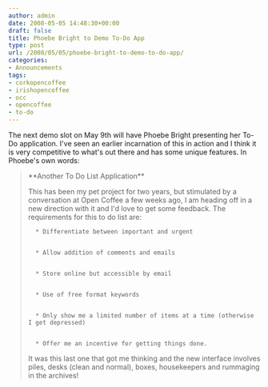 ```yaml
---
author: admin
date: 2008-05-05 14:48:30+00:00
draft: false
title: Phoebe Bright to Demo To-Do App
type: post
url: /2008/05/05/phoebe-bright-to-demo-to-do-app/
categories:
- Announcements
tags:
- corkopencoffee
- irishopencoffee
- occ
- opencoffee
- to-do
---
```


The next demo slot on May 9th will have Phoebe Bright presenting her To-Do application. I've seen an earlier incarnation of this in action and I think it is very competitive to what's out there and has some unique features. In Phoebe's own words:


<blockquote>**Another To Do List Application**

This has been my pet project for two years, but stimulated by a conversation at Open Coffee a few weeks ago, I am heading off in a new direction with it and I'd love to get some feedback.  The requirements for this to do list are:

> 
> 
	  * Differentiate between important and urgent


	  * Allow addition of comments and emails


	  * Store online but accessible by email


	  * Use of free format keywords


	  * Only show me a limited number of items at a time (otherwise I get depressed)


	  * Offer me an incentive for getting things done.

It was this last one that got me thinking and the new interface involves  piles, desks (clean and normal), boxes, housekeepers and rummaging in the archives!</blockquote>
